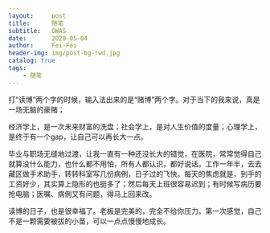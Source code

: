 ```yaml
---
layout:     post
title:     	随笔
subtitle:   GWAS
date:       2020-05-04
author:     Fei-Fei
header-img: img/post-bg-rwd.jpg
catalog: true
tags:
    - 随笔
---
```


打“读博”两个字的时候，输入法出来的是“赌博”两个字。对于当下的我来说，真是一场无脑的豪赌；

经济学上，是一次未来财富的洗盘；社会学上，是对人生价值的度量；心理学上，是终于有一个gap，让自己可以再长大一点。

毕业与职场无缝地过渡，让我一直有一种还没长大的错觉，在医院，常常觉得自己就算没什么能力，也什么都不用怕，所有人都认识，都好说话。工作一年半，去去藏区做手术助手，转转科室写几份病例，日子过的飞快。每天的焦虑就是，到手的工资好少，其实算上隐形的也挺多了；然后每天上班很容易迟到；有时候写病历要抢电脑；医嘱、病例又有问题，得马上回来改。

读博的日子，也是很幸福了。老板是完美的，完全不给你压力。第一次感觉，自己不是一颗需要被拔的小苗，可以一点点慢慢地成长。

